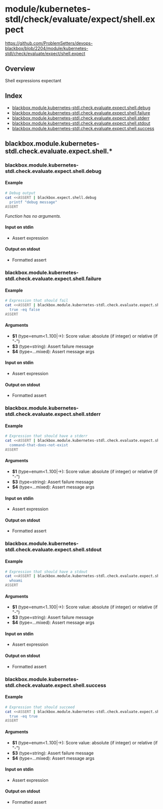 # module/kubernetes-stdl/check/evaluate/expect/shell.expect

https://github.com/ProblemSetters/devops-blackbox/blob/2204/module/kubernetes-stdl/check/evaluate/expect/shell.expect

## Overview

Shell expressions expectant

## Index

* [blackbox.module.kubernetes-stdl.check.evaluate.expect.shell.debug](#blackboxmodulekubernetes-stdlcheckevaluateexpectshelldebug)
* [blackbox.module.kubernetes-stdl.check.evaluate.expect.shell.failure](#blackboxmodulekubernetes-stdlcheckevaluateexpectshellfailure)
* [blackbox.module.kubernetes-stdl.check.evaluate.expect.shell.stderr](#blackboxmodulekubernetes-stdlcheckevaluateexpectshellstderr)
* [blackbox.module.kubernetes-stdl.check.evaluate.expect.shell.stdout](#blackboxmodulekubernetes-stdlcheckevaluateexpectshellstdout)
* [blackbox.module.kubernetes-stdl.check.evaluate.expect.shell.success](#blackboxmodulekubernetes-stdlcheckevaluateexpectshellsuccess)

## blackbox.module.kubernetes-stdl.check.evaluate.expect.shell.*

### blackbox.module.kubernetes-stdl.check.evaluate.expect.shell.debug

#### Example

```bash
# Debug output
cat <<ASSERT | blackbox.expect.shell.debug
  printf "debug message"
ASSERT
```

_Function has no arguments._

#### Input on stdin

* Assert expression

#### Output on stdout

* Formatted assert

### blackbox.module.kubernetes-stdl.check.evaluate.expect.shell.failure

#### Example

```bash
# Expression that should fail
cat <<ASSERT | blackbox.module.kubernetes-stdl.check.evaluate.expect.shell.failure - "Success %s" "Fail %s" "message"
  true -eq false
ASSERT
```

#### Arguments

* **$1** (type=enum<1..100|->): Score value: absolute (if integer) or relative (if "-")
* **$3** (type=string): Assert failure message
* **$4** (type=...mixed): Assert message args

#### Input on stdin

* Assert expression

#### Output on stdout

* Formatted assert

### blackbox.module.kubernetes-stdl.check.evaluate.expect.shell.stderr

#### Example

```bash
# Expression that should have a stderr
cat <<ASSERT | blackbox.module.kubernetes-stdl.check.evaluate.expect.shell.stderr - "Success %s" "Fail %s" "message"
  command-that-does-not-exist
ASSERT
```

#### Arguments

* **$1** (type=enum<1..100|->): Score value: absolute (if integer) or relative (if "-")
* **$3** (type=string): Assert failure message
* **$4** (type=...mixed): Assert message args

#### Input on stdin

* Assert expression

#### Output on stdout

* Formatted assert

### blackbox.module.kubernetes-stdl.check.evaluate.expect.shell.stdout

#### Example

```bash
# Expression that should have a stdout
cat <<ASSERT | blackbox.module.kubernetes-stdl.check.evaluate.expect.shell.stdout - "Success %s" "Fail %s" "message"
  whoami
ASSERT
```

#### Arguments

* **$1** (type=enum<1..100|->): Score value: absolute (if integer) or relative (if "-")
* **$3** (type=string): Assert failure message
* **$4** (type=...mixed): Assert message args

#### Input on stdin

* Assert expression

#### Output on stdout

* Formatted assert

### blackbox.module.kubernetes-stdl.check.evaluate.expect.shell.success

#### Example

```bash
# Expression that should succeed
cat <<ASSERT | blackbox.module.kubernetes-stdl.check.evaluate.expect.shell.success - "Success %s" "Fail %s" "message"
  true -eq true
ASSERT
```

#### Arguments

* **$1** (type=enum<1..100|->): Score value: absolute (if integer) or relative (if "-")
* **$3** (type=string): Assert failure message
* **$4** (type=...mixed): Assert message args

#### Input on stdin

* Assert expression

#### Output on stdout

* Formatted assert

